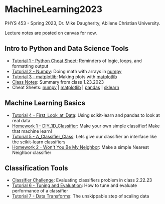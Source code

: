 # MachineLearning2023
PHYS 453 - Spring 2023, Dr. Mike Daugherity, Abilene Christian University.

Lecture notes are posted on canvas for now.   

## Intro to Python and Data Science Tools
* [Tutorial 1 - Python Cheat Sheet](Tutorial_1_Python_Cheat_Sheet.ipynb):  Reminders of logic, loops, and formatting output 
* [Tutorial 2 - Numpy](Tutorial_2_Numpy.ipynb): Doing math with arrays in [numpy](https://numpy.org/)
* [Tutorial 3 - matplotlib](Tutorial_3_Plots_with_matplotlib.ipynb): Making plots with [matplotlib](https://matplotlib.org/)
* [Class Notes](Class_1_23_2023_Intro_to_Python.ipynb): Summary from class 1.23.2023
* Cheat Sheets: [numpy](pdf/numpy_cheat_sheet.pdf) | [matplotlib](pdf/matplotlib_cheat_sheet.pdf) | [pandas](pdf/pandas_cheat_sheet.pdf) | [sklearn](pdf/sklearn_cheat_sheet.pdf)

## Machine Learning Basics
* [Tutorial 4 - First_Look_at_Data](Tutorial_4_First_Look_at_Data.ipynb): Using scikit-learn and pandas to look at real data
* [Homework 1 - DIY_1D_Classifier](HW1_DIY_1D_Classifier.ipynb): Make your own simple classifier!  Make that machine learn!
* [Tutorial 5 - A_Classifier_Class](Tutorial_5_A_Classifier_Class.ipynb): Lets give our classifier an interface like the scikit-learn classifiers
* [Homework 2 - Won't You Be My Neighbor](HW2_Neighbors.ipynb): Make a simple Nearest Neighbor classifier

## Classification Tools
* [Classifier Challenge](Class_Classifier_Challenge.ipynb): Evaluating classifiers problem in class 2.22.23
* [Tutorial 6 - Tuning and Evaluation](Tutorial_6_Tuning_and_Evaluation.ipynb): How to tune and evaluate performance of a classifier
* [Tutorial 7 - Data Transforms](Tutorial_7_Data_Transforms.ipynb): The unskippable step of scaling data

